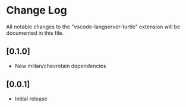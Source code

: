 # Change Log
All notable changes to the "vscode-langserver-turtle" extension will be documented in this file.

## [0.1.0]
- New millan/chevrotain dependencies

## [0.0.1]
- Initial release